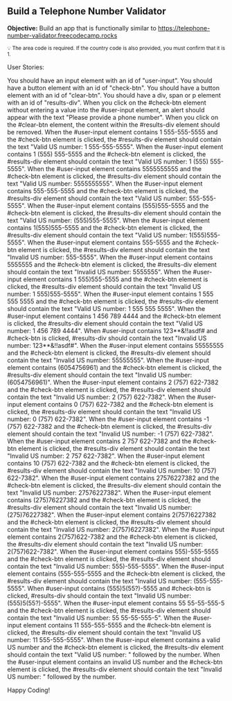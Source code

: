 ## Build a Telephone Number Validator
**Objective:** Build an app that is functionally similar to https://telephone-number-validator.freecodecamp.rocks

<sub>:bulb: The area code is required. If the country code is also provided, you must confirm that it is 1.</sub>

User Stories:

You should have an input element with an id of "user-input".
You should have a button element with an id of "check-btn".
You should have a button element with an id of "clear-btn".
You should have a div, span or p element with an id of "results-div".
When you click on the #check-btn element without entering a value into the #user-input element, an alert should appear with the text "Please provide a phone number".
When you click on the #clear-btn element, the content within the #results-div element should be removed.
When the #user-input element contains 1 555-555-5555 and the #check-btn element is clicked, the #results-div element should contain the text "Valid US number: 1 555-555-5555".
When the #user-input element contains 1 (555) 555-5555 and the #check-btn element is clicked, the #results-div element should contain the text "Valid US number: 1 (555) 555-5555".
When the #user-input element contains 5555555555 and the #check-btn element is clicked, the #results-div element should contain the text "Valid US number: 5555555555".
When the #user-input element contains 555-555-5555 and the #check-btn element is clicked, the #results-div element should contain the text "Valid US number: 555-555-5555".
When the #user-input element contains (555)555-5555 and the #check-btn element is clicked, the #results-div element should contain the text "Valid US number: (555)555-5555".
When the #user-input element contains 1(555)555-5555 and the #check-btn element is clicked, the #results-div element should contain the text "Valid US number: 1(555)555-5555".
When the #user-input element contains 555-5555 and the #check-btn element is clicked, the #results-div element should contain the text "Invalid US number: 555-5555".
When the #user-input element contains 5555555 and the #check-btn element is clicked, the #results-div element should contain the text "Invalid US number: 5555555".
When the #user-input element contains 1 555)555-5555 and the #check-btn element is clicked, the #results-div element should contain the text "Invalid US number: 1 555)555-5555".
When the #user-input element contains 1 555 555 5555 and the #check-btn element is clicked, the #results-div element should contain the text "Valid US number: 1 555 555 5555".
When the #user-input element contains 1 456 789 4444 and the #check-btn element is clicked, the #results-div element should contain the text "Valid US number: 1 456 789 4444".
When #user-input contains 123**&!!asdf# and #check-btn is clicked, #results-div should contain the text "Invalid US number: 123**&!!asdf#".
When the #user-input element contains 55555555 and the #check-btn element is clicked, the #results-div element should contain the text "Invalid US number: 55555555".
When the #user-input element contains (6054756961) and the #check-btn element is clicked, the #results-div element should contain the text "Invalid US number: (6054756961)".
When the #user-input element contains 2 (757) 622-7382 and the #check-btn element is clicked, the #results-div element should contain the text "Invalid US number: 2 (757) 622-7382".
When the #user-input element contains 0 (757) 622-7382 and the #check-btn element is clicked, the #results-div element should contain the text "Invalid US number: 0 (757) 622-7382".
When the #user-input element contains -1 (757) 622-7382 and the #check-btn element is clicked, the #results-div element should contain the text "Invalid US number: -1 (757) 622-7382".
When the #user-input element contains 2 757 622-7382 and the #check-btn element is clicked, the #results-div element should contain the text "Invalid US number: 2 757 622-7382".
When the #user-input element contains 10 (757) 622-7382 and the #check-btn element is clicked, the #results-div element should contain the text "Invalid US number: 10 (757) 622-7382".
When the #user-input element contains 27576227382 and the #check-btn element is clicked, the #results-div element should contain the text "Invalid US number: 27576227382".
When the #user-input element contains (275)76227382 and the #check-btn element is clicked, the #results-div element should contain the text "Invalid US number: (275)76227382".
When the #user-input element contains 2(757)6227382 and the #check-btn element is clicked, the #results-div element should contain the text "Invalid US number: 2(757)6227382".
When the #user-input element contains 2(757)622-7382 and the #check-btn element is clicked, the #results-div element should contain the text "Invalid US number: 2(757)622-7382".
When the #user-input element contains 555)-555-5555 and the #check-btn element is clicked, the #results-div element should contain the text "Invalid US number: 555)-555-5555".
When the #user-input element contains (555-555-5555 and the #check-btn element is clicked, the #results-div element should contain the text "Invalid US number: (555-555-5555".
When #user-input contains (555)5(55?)-5555 and #check-btn is clicked, #results-div should contain the text "Invalid US number: (555)5(55?)-5555".
When the #user-input element contains 55 55-55-555-5 and the #check-btn element is clicked, the #results-div element should contain the text "Invalid US number: 55 55-55-555-5".
When the #user-input element contains 11 555-555-5555 and the #check-btn element is clicked, the #results-div element should contain the text "Invalid US number: 11 555-555-5555".
When the #user-input element contains a valid US number and the #check-btn element is clicked, the #results-div element should contain the text "Valid US number: " followed by the number.
When the #user-input element contains an invalid US number and the #check-btn element is clicked, the #results-div element should contain the text "Invalid US number: " followed by the number.

Happy Coding!
